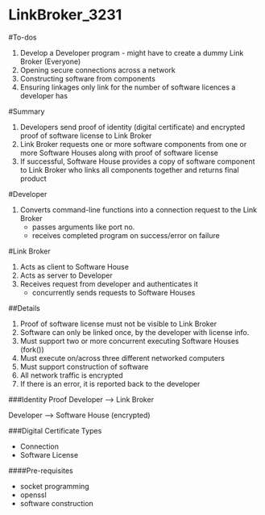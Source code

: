 LinkBroker_3231
===============

#To-dos
1. Develop a Developer program - might have to create a dummy Link Broker (Everyone)
2. Opening secure connections across a network
3. Constructing software from components
4. Ensuring linkages only link for the number of software licences a developer has

#Summary
1. Developers send proof of identity (digital certificate) and encrypted proof of software license to Link Broker
2. Link Broker requests one or more software components from one or more Software Houses along with proof of software license
3. If successful, Software House provides a copy of software component to Link Broker who links all components together and returns final product

#Developer
1. Converts command-line functions into a connection request to the Link Broker
	- passes arguments like port no.
	- receives completed program on success/error on failure

#Link Broker
1. Acts as client to Software House
2. Acts as server to Developer
3. Receives request from developer and authenticates it
	- concurrently sends requests to Software Houses


##Details
1. Proof of software license must not be visible to Link Broker
2. Software can only be linked once, by the developer with license info.
3. Must support two or more concurrent executing Software Houses (fork())
4. Must execute on/across three different networked computers
5. Must support construction of software
6. All network traffic is encrypted
7. If there is an error, it is reported back to the developer

###Identity Proof
Developer --> Link Broker

Developer --> Software House (encrypted)

###Digital Certificate Types
- Connection
- Software License

####Pre-requisites
- socket programming
- openssl
- software construction